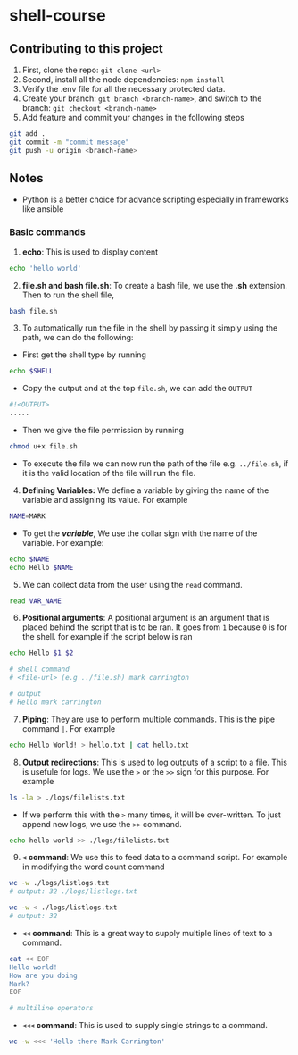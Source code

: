 # shell-course

## Contributing to this project

1. First, clone the repo: `git clone <url>`
2. Second, install all the node dependencies: `npm install`
3. Verify the .env file for all the necessary protected data.
4. Create your branch: `git branch <branch-name>`, and switch to the branch: `git checkout <branch-name>`
5. Add feature and commit your changes in the following steps

```bash
git add .
git commit -m "commit message"
git push -u origin <branch-name>

```

## Notes

- Python is a better choice for advance scripting especially in frameworks like ansible

### Basic commands

1. **echo**: This is used to display content

```bash
echo 'hello world'

```

2. **file.sh and bash file.sh**: To create a bash file, we use the **.sh** extension. Then to run the shell file,

```bash
bash file.sh
```

3. To automatically run the file in the shell by passing it simply using the path, we can do the following:

- First get the shell type by running

```bash
echo $SHELL
```

- Copy the output and at the top `file.sh`, we can add the `OUTPUT`

```bash
#!<OUTPUT>
.....
```

- Then we give the file permission by running

```bash
chmod u+x file.sh
```

- To execute the file we can now run the path of the file e.g. `../file.sh`, if it is the valid location of the file will run the file.

4. **Defining Variables:** We define a variable by giving the name of the variable and assigning its value. For example

```bash
NAME=MARK
```

- To get the **_variable_**, We use the dollar sign with the name of the variable. For example:

```bash
echo $NAME
echo Hello $NAME
```

5. We can collect data from the user using the `read` command.

```bash
read VAR_NAME
```

6. **Positional arguments**: A positional argument is an argument that is placed behind the script that is to be ran. It goes from `1` because `0` is for the shell. for example if the script below is ran

```bash
echo Hello $1 $2

# shell command
# <file-url> (e.g ../file.sh) mark carrington

# output
# Hello mark carrington

```

7. **Piping**: They are use to perform multiple commands. This is the pipe command `|`. For example

```bash
echo Hello World! > hello.txt | cat hello.txt
```

8. **Output redirections**: This is used to log outputs of a script to a file. This is usefule for logs. We use the `>` or the `>>` sign for this purpose. For example

```bash
ls -la > ./logs/filelists.txt
```

- If we perform this with the `>` many times, it will be over-written. To just append new logs, we use the `>>` command.

```bash
echo hello world >> ./logs/filelists.txt
```

9. **`<` command**: We use this to feed data to a command script. For example in modifying the word count command

```bash
wc -w ./logs/listlogs.txt
# output: 32 ./logs/listlogs.txt

wc -w < ./logs/listlogs.txt
# output: 32
```

- **`<<` command**: This is a great way to supply multiple lines of text to a command.

```bash
cat << EOF
Hello world!
How are you doing
Mark?
EOF

# multiline operators
```

- **`<<<` command**: This is used to supply single strings to a command.

```bash
wc -w <<< 'Hello there Mark Carrington'
```
